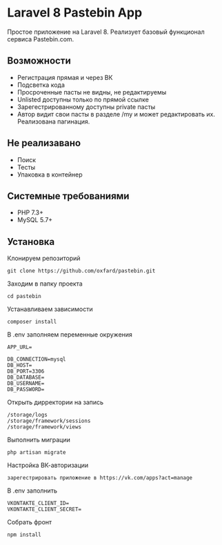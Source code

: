 # Laravel 8 Pastebin App
Простое приложение на Laravel 8. Реализует базовый функционал сервиса Pastebin.com.

## Возможности
* Регистрация прямая и через ВК
* Подсветка кода
* Просроченные пасты не видны, не редактируемы
* Unlisted доступны только по прямой ссылке
* Зарегестрированному доступны private пасты
* Автор видит свои пасты в разделе /my и может редактировать их. Реализована пагинация.

## Не реализавано
* Поиск
* Тесты
* Упаковка в контейнер

## Системные  требованиями
* PHP 7.3+
* MySQL 5.7+

## Установка
Клонируем репозиторий

    git clone https://github.com/oxfard/pastebin.git

Заходим в папку проекта

    cd pastebin

Устанавливаем зависимости

    composer install

В .env заполняем переменные окружения

	APP_URL=
    
    DB_CONNECTION=mysql
	DB_HOST=
	DB_PORT=3306
	DB_DATABASE=
	DB_USERNAME=
	DB_PASSWORD=

Открыть дирректории на запись

	/storage/logs
	/storage/framework/sessions
	/storage/framework/views

Выполнить миграции

	php artisan migrate

Настройка ВК-авторизации

	зарегестрировать приложение в https://vk.com/apps?act=manage

В .env заполнить 

    VKONTAKTE_CLIENT_ID=
    VKONTAKTE_CLIENT_SECRET=

Собрать фронт

    npm install
    
